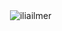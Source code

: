 
<p>&nbsp;<img align="center" src="https://github-readme-stats.vercel.app/api?username=iliailmer&show_icons=true&locale=en" alt="iliailmer" /></p>



